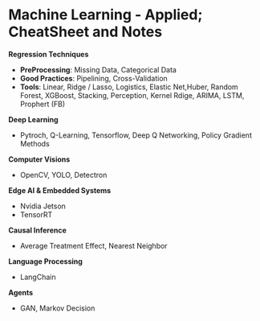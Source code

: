 # Machine Learning - Applied; CheatSheet and Notes

**Regression Techniques**
- **PreProcessing**: Missing Data, Categorical Data
- **Good Practices**: Pipelining, Cross-Validation
- **Tools**: Linear, Ridge / Lasso, Logistics, Elastic Net,Huber, Random Forest, XGBoost, Stacking, Perception, Kernel Rdige, ARIMA,  LSTM, Prophert (FB)

**Deep Learning**
- Pytroch, Q-Learning, Tensorflow, Deep Q Networking, Policy Gradient Methods
  
**Computer Visions**
- OpenCV, YOLO, Detectron

**Edge AI & Embedded Systems**
- Nvidia Jetson
- TensorRT
  
**Causal Inference**
- Average Treatment Effect, Nearest Neighbor
  
**Language Processing**
- LangChain

**Agents**
- GAN, Markov Decision
